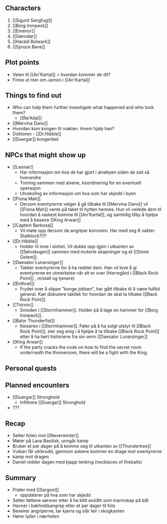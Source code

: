 ## Characters
1. [[Sigurd Sangfugl]] 
2. [[Borg Ironpeck]] 
3. [[Emenor]] 
4. [[Gønndar]] 
5. [[Harald Bulwark]] 
6. [[Spruce Bane]]

## Plot points
- Veien til [[An'Kartal]] > hvordan kommer de dit? 
- Finne ut mer om Jamon i [[An'Kartal]]


## Things to find out
- Who can help them further investigate what happened and who took them?
  - [[Ra'Adal]] 
- [[Mervina Dano]]
- Hvordan kom kongen til makten. Hvem hjalp han?
- Doktoren - [[Dr.Hibble]] 
- [[Duergar]] kongeriket

## NPCs that might show up
- [[Leonar]]
	- Har informasjon om hva de har gjort i alvebyen siden de sist så hverandre
	- Trening sammen med alvene, koordinering for en eventuell operasjon
	- Utveksling av informasjon om hva som har skjedd i byen
- [[Fiona Mah]]
	- Dersom eventyrerne velger å gå tilbake til [[Mervina Dano]] vil [[Fiona Mah]] vente på taket til hytten hennes. Hun vil veilede dem til hvordan  å raskest komme til [[An'Kartal]], og samtidig tilby å hjelpe med å beseire [[King Arwan]] 
- [[Captein Barbosa]] 
	- Vil møte opp dersom de angriper konvoien. Har med seg 8 vakter. Statblock?!?!
- [[Dr.Hibble]] 
	- Holder til inne i slottet. Vil dukke opp igjen i utkanten av [[Sølvskogen]] sammen med muterte skapninger og et [[Stone Golem]].
- [[Daesalor Lunarsinger]] 
	- Takker eventyrerne for å ha reddet dem. Han vil love å gi eventyrerne en utmerkelse når alt er over (Herregård i [[Black Rock Point]] , m/stall og tjenere)
- [[Enthrall]] 
	- Frydet over å slippe "konge jobben", har gått tilbake til å være fulltid general. Kan diskutere taktikk for hvordan de skal ta tilbake [[Black Rock Point]].
- [[Thirnin]]  
	- Smeden i [[Stormhammer]]. Holder på å lage en hammer for [[Borg Ironpeck]].
- [[Balor Thunderfist]] 
	- Keiseren i [[Stormhammer]]. Føler på å ha solgt utstyr til [[Black Rock Point]], sier seg enig i å hjelpe å ta tilbake [[Black Rock Point]] etter å ha hørt historiene fra sin venn [[Daesalor Lunarsinger]] 
- [[King Arwan]] 
	- If the party cracks the code on how to find the secret room underneath the throneroom, there will be a fight with the King.
## Personal quests



## Planned encounters 

- [[Duergar]] Stronghold
	- Infiltrere [[Duergar]] Stronghold 
- ???



## Recap 

- Setter foten mot [[Neverwinter]] 
- Møter på Lava Basilisk, unngår kamp
- Bruker et par dager på å komme seg til utkanten av [[Thundertree]] 
- Vulkan får utrbrudd, gjennom askene kommer en drage mot eventyrerne 
- kamp mot dragen
- Daniel redder dagen med kjapp tenking (necklaces of fireballs)

## Summary 

- Prater med [[Sargool]] 
	- oppdaterer på hva som har skjedd 
- Setter føttene sørover etter å ha blitt avslått som mannskap på båt
- Havner i bakholdsangrep etter et par dager til fots
- Beseirer angriperne, tar kjerra og slår leir i skogkanten
- Hører lyder i nærheten